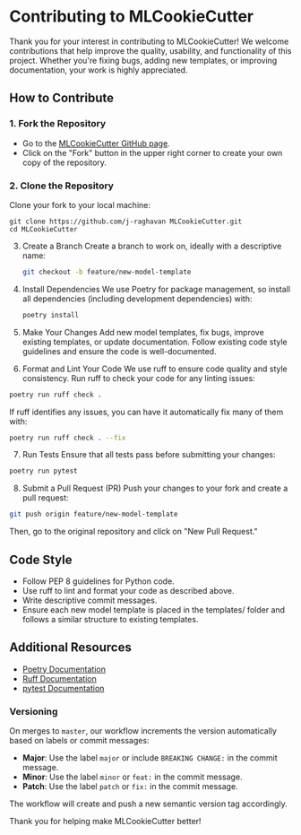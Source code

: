 # Contributing to MLCookieCutter

Thank you for your interest in contributing to MLCookieCutter! We welcome contributions that help improve the quality, usability, and functionality of this project. Whether you're fixing bugs, adding new templates, or improving documentation, your work is highly appreciated.

## How to Contribute

### 1. Fork the Repository
- Go to the [MLCookieCutter GitHub page](https://github.com/j-raghavan/MLCookieCutter).
- Click on the "Fork" button in the upper right corner to create your own copy of the repository.

### 2. Clone the Repository
Clone your fork to your local machine:


    git clone https://github.com/j-raghavan MLCookieCutter.git
    cd MLCookieCutter


3. Create a Branch
Create a branch to work on, ideally with a descriptive name:

    ```bash
    git checkout -b feature/new-model-template
    ```

4. Install Dependencies
We use Poetry for package management, so install all dependencies (including development dependencies) with:

    ```bash
    poetry install
    ```

5. Make Your Changes
Add new model templates, fix bugs, improve existing templates, or update documentation.
Follow existing code style guidelines and ensure the code is well-documented.

6. Format and Lint Your Code
We use ruff to ensure code quality and style consistency. Run ruff to check your code for any linting issues:

```bash
poetry run ruff check .
```

If ruff identifies any issues, you can have it automatically fix many of them with:

```bash
poetry run ruff check . --fix
```

7. Run Tests
Ensure that all tests pass before submitting your changes:

```bash
poetry run pytest
```

8. Submit a Pull Request (PR)
Push your changes to your fork and create a pull request:

```bash
git push origin feature/new-model-template
```
Then, go to the original repository and click on "New Pull Request."

## Code Style
- Follow PEP 8 guidelines for Python code.
- Use ruff to lint and format your code as described above.
- Write descriptive commit messages.
- Ensure each new model template is placed in the templates/ folder and follows a similar structure to existing templates.

## Additional Resources
- [Poetry Documentation](https://python-poetry.org/docs/)
- [Ruff Documentation](https://docs.astral.sh/ruff/)
- [pytest Documentation](https://docs.pytest.org/en/stable/contents.html)



### Versioning
On merges to `master`, our workflow increments the version automatically based on labels or commit messages:
- **Major**: Use the label `major` or include `BREAKING CHANGE:` in the commit message.
- **Minor**: Use the label `minor` or `feat:` in the commit message.
- **Patch**: Use the label `patch` or `fix:` in the commit message.

The workflow will create and push a new semantic version tag accordingly.

Thank you for helping make MLCookieCutter better!